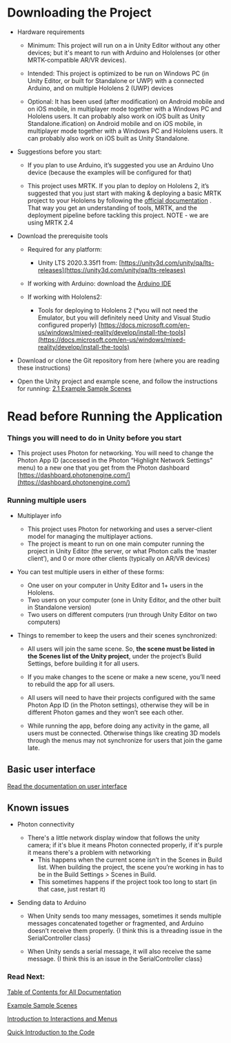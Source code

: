 # Downloading the Project

* Hardware requirements
  
  * Minimum: This project will run on a in Unity Editor without any other devices; but it's meant to run with Arduino and Hololenses (or other MRTK-compatible AR/VR devices).
  
  * Intended: This project is optimized to be run on Windows PC (in Unity Editor, or built for Standalone or UWP) with a connected Arduino, and on multiple Hololens 2 (UWP) devices
  
  * Optional: It has been used (after modification) on Android mobile and on iOS mobile, in multiplayer mode together with a Windows PC and Hololens users. It can probably also work on iOS built as Unity Standalone.ification) on Android mobile and on iOS mobile, in multiplayer mode together with a Windows PC and Hololens users. It can probably also work on iOS built as Unity Standalone.

* Suggestions before you start:
  
  * If you plan to use Arduino, it’s suggested you use an Arduino Uno device (because the examples will be configured for that)
  
  * This project uses MRTK. If you plan to deploy on Hololens 2, it’s suggested that you just start with making & deploying a basic MRTK project to your Hololens by following the  [official documentation](https://docs.microsoft.com/en-us/learn/paths/beginner-hololens-2-tutorials/) . That way you get an understanding of tools, MRTK, and the deployment pipeline before tackling this project. NOTE - we are using MRTK 2.4

* Download the prerequisite tools
  
  * Required for any platform:
    
    * Unity LTS 2020.3.35f1 from: [https://unity3d.com/unity/qa/lts-releases](https://unity3d.com/unity/qa/lts-releases) 
  
  * If working with Arduino: download the [Arduino IDE](https://www.arduino.cc/en/software)
  
  * If working with Hololens2:
    
    * Tools for deploying to Hololens 2 (*you will not need the Emulator, but you will definitely need Unity and Visual Studio configured properly) [https://docs.microsoft.com/en-us/windows/mixed-reality/develop/install-the-tools](https://docs.microsoft.com/en-us/windows/mixed-reality/develop/install-the-tools) 

* Download or clone the Git repository from here (where you are reading these instructions)

* Open the Unity project and example scene, and follow the instructions for running: [2.1 Example Sample Scenes](./2.1_Sample_Scenes.md)

# Read before Running the Application

### Things you will need to do in Unity before you start

* This project uses Photon for networking. You will need to change the Photon App ID (accessed in the Photon “Highlight Network Settings” menu) to a new one that you get from the Photon dashboard [https://dashboard.photonengine.com/](https://dashboard.photonengine.com/)

### Running multiple users

* Multiplayer info
  
  * This project uses Photon for networking and uses a server-client model for managing the multiplayer actions.
  * The project is meant to run on one main computer running the project in Unity Editor (the server, or what Photon calls the ‘master client’), and 0 or more other clients (typically on AR/VR devices)

* You can test multiple users in either of these forms:
  
  * One user on your computer in Unity Editor and 1+ users in the Hololens.
  * Two users on your computer (one in Unity Editor, and the other built in Standalone version)
  * Two users on different computers (run through Unity Editor on two computers)

* Things to remember to keep the users and their scenes synchronized:
  
  * All users will join the same scene. So, **the scene must be listed in the Scenes list of the Unity project**, under the project’s Build Settings, before building it for all users.
  
  * If you make changes to the scene or make a new scene, you’ll need to rebuild the app for all users.
  
  * All users will need to have their projects configured with the same Photon App ID (in the Photon settings), otherwise they will be in different Photon games and they won’t see each other. 
  
  * While running the app, before doing any activity in the game, all users must be connected. Otherwise things like creating 3D models through the menus may not synchronize for users that join the game late.

## Basic user interface

[Read the documentation on user interface](./2.2_Intro_to_User_Interactions_and_Menus.md)

## Known issues

* Photon connectivity
  
  * There's a little network display window that follows the unity camera; if it's blue it means Photon connected properly, if it's purple it means there's a problem with networking
    * This happens when the current scene isn’t in the Scenes in Build list. When building the project, the scene you’re working in has to be in the Build Settings > Scenes in Build.
    * This sometimes happens if the project took too long to start (in that case, just restart it)

* Sending data to Arduino
  
  * When Unity sends too many messages, sometimes it sends multiple messages concatenated together or fragmented, and Arduino doesn’t receive them properly. {I think this is a threading issue in the SerialController class}
  
  * When Unity sends a serial message, it will also receive the same message. {I think this is an issue in the SerialController class}

### Read Next:

  [Table of Contents for All Documentation](./)

[Example Sample Scenes](./2.1_Sample_Scenes.md)

[Introduction to Interactions and Menus](./2.2_Intro_to_User_Interactions_and_Menus.md)

[Quick Introduction to the Code](./3.0_Quick_Introduction_to_the_Code.md)
